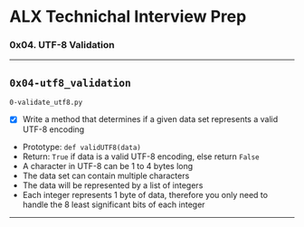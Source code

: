 # ALX Technichal Interview Prep
### 0x04. UTF-8 Validation
---
`0x04-utf8_validation`
---
`0-validate_utf8.py`
+ [x] Write a method that determines if a given data set represents a valid UTF-8 encoding
* Prototype: `def validUTF8(data)`
* Return: `True` if data is a valid UTF-8 encoding, else return `False`
* A character in UTF-8 can be 1 to 4 bytes long
* The data set can contain multiple characters
* The data will be represented by a list of integers
* Each integer represents 1 byte of data, therefore you only need to handle the 8 least significant bits of each integer
---
